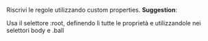 Riscrivi le regole utilizzando custom properties.
**Suggestion**:

Usa il selettore :root, definendo lì tutte le proprietà e utilizzandole nei selettori body e .ball
 